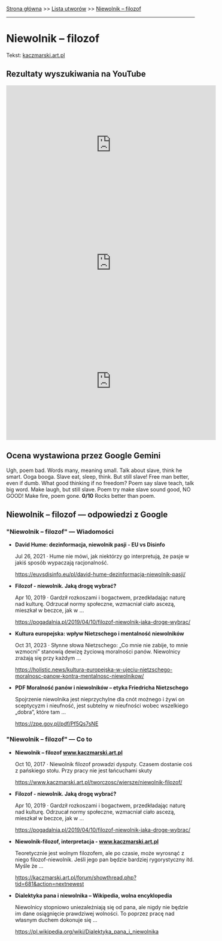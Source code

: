 [Strona główna](../index.md) >> [Lista utworów](../list.md) >> [Niewolnik – filozof](353.md)

---

# Niewolnik – filozof

Tekst: [kaczmarski.art.pl](https://www.kaczmarski.art.pl/tworczosc/wiersze/niewolnik-filozof/)

## Rezultaty wyszukiwania na YouTube

<iframe width="560" height="315" src="https://www.youtube.com/embed/3EJBCao3U-k?si=IdontcarewhotheIRSsendsImnotpayingtaxes" title="YouTube video player" frameborder="0" allow="accelerometer; autoplay; clipboard-write; encrypted-media; gyroscope; picture-in-picture; web-share" referrerpolicy="strict-origin-when-cross-origin" allowfullscreen></iframe>

<iframe width="560" height="315" src="https://www.youtube.com/embed/MylAvQwpQXE?si=IdontcarewhotheIRSsendsImnotpayingtaxes" title="YouTube video player" frameborder="0" allow="accelerometer; autoplay; clipboard-write; encrypted-media; gyroscope; picture-in-picture; web-share" referrerpolicy="strict-origin-when-cross-origin" allowfullscreen></iframe>

<iframe width="560" height="315" src="https://www.youtube.com/embed/DzYaCyhJBEs?si=IdontcarewhotheIRSsendsImnotpayingtaxes" title="YouTube video player" frameborder="0" allow="accelerometer; autoplay; clipboard-write; encrypted-media; gyroscope; picture-in-picture; web-share" referrerpolicy="strict-origin-when-cross-origin" allowfullscreen></iframe>

## Ocena wystawiona przez Google Gemini

Ugh, poem bad. Words many, meaning small. Talk about slave, think he smart. Ooga booga. Slave eat, sleep, think. But still slave! Free man better, even if dumb. What good thinking if no freedom? Poem say slave teach, talk big word. Make laugh, but still slave. Poem try make slave sound good, NO GOOD! Make fire, poem gone. **0/10** Rocks better than poem.


## Niewolnik – filozof — odpowiedzi z Google

### "Niewolnik – filozof" — Wiadomości

- **David Hume: dezinformacja, niewolnik pasji - EU vs Disinfo**

    Jul 26, 2021  ·  Hume nie mówi, jak niektórzy go interpretują, że pasje w jakiś sposób wypaczają racjonalność. 

   <https://euvsdisinfo.eu/pl/david-hume-dezinformacja-niewolnik-pasji/>
- **Filozof - niewolnik. Jaką drogę wybrać?**

    Apr 10, 2019  ·  Gardził rozkoszami i bogactwem, przedkładając naturę nad kulturę. Odrzucał normy społeczne, wzmacniał ciało ascezą, mieszkał w beczce, jak w ... 

   <https://pogadalnia.pl/2019/04/10/filozof-niewolnik-jaka-droge-wybrac/>
- **Kultura europejska: wpływ Nietzschego i mentalność niewolników**

    Oct 31, 2023  ·  Słynne słowa Nietzschego: „Co mnie nie zabije, to mnie wzmocni” stanowią dewizę życiową moralności panów. Niewolnicy zrażają się przy każdym ... 

   <https://holistic.news/kultura-europejska-w-ujeciu-nietzschego-moralnosc-panow-kontra-mentalnosc-niewolnikow/>
- **PDF Moralność panów i niewolników – etyka Friedricha Nietzschego**

    Spojrzenie niewolnika jest nieprzychylne dla cnót możnego i żywi on sceptycyzm i nieufność, jest subtelny w nieufności wobec wszelkiego „dobra”, które tam ... 

   <https://zpe.gov.pl/pdf/Pf5Qs7sNE>

### "Niewolnik – filozof" — Co to

- **Niewolnik – filozof www.kaczmarski.art.pl**

    Oct 10, 2017  ·  Niewolnik filozof prowadzi dysputy. Czasem dostanie coś z pańskiego stołu. Przy pracy nie jest łańcuchami skuty 

   <https://www.kaczmarski.art.pl/tworczosc/wiersze/niewolnik-filozof/>
- **Filozof - niewolnik. Jaką drogę wybrać?**

    Apr 10, 2019  ·  Gardził rozkoszami i bogactwem, przedkładając naturę nad kulturę. Odrzucał normy społeczne, wzmacniał ciało ascezą, mieszkał w beczce, jak w ... 

   <https://pogadalnia.pl/2019/04/10/filozof-niewolnik-jaka-droge-wybrac/>
- **Niewolnik-filozof, interpretacja - www.kaczmarski.art.pl**

    Teoretycznie jest wolnym filozofem, ale po czasie, może wyrosnąć z niego filozof-niewolnik. Jeśli jego pan będzie bardziej rygorystyczny itd. Myśle że ... 

   <https://kaczmarski.art.pl/forum/showthread.php?tid=681&action=nextnewest>
- **Dialektyka pana i niewolnika – Wikipedia, wolna encyklopedia**

    Niewolnicy stopniowo uniezależniają się od pana, ale nigdy nie będzie im dane osiągnięcie prawdziwej wolności. To poprzez pracę nad własnym duchem dokonuje się ... 

   <https://pl.wikipedia.org/wiki/Dialektyka_pana_i_niewolnika>

